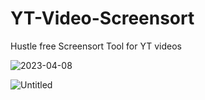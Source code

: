# YT-Video-Screensort

Hustle free Screensort Tool for YT videos



![2023-04-08](https://user-images.githubusercontent.com/31897843/230724849-8b365c24-6978-41e0-b0ac-b124a47d0cab.png)

![Untitled](https://user-images.githubusercontent.com/31897843/230724843-d0296fdc-656a-44a4-8ab6-b0c65a9fb155.png)
